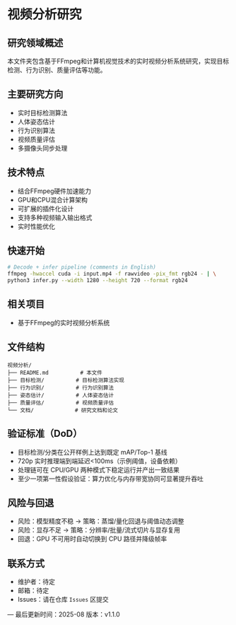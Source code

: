 # 视频分析研究

## 研究领域概述
本文件夹包含基于FFmpeg和计算机视觉技术的实时视频分析系统研究，实现目标检测、行为识别、质量评估等功能。

## 主要研究方向
- 实时目标检测算法
- 人体姿态估计
- 行为识别算法
- 视频质量评估
- 多摄像头同步处理

## 技术特点
- 结合FFmpeg硬件加速能力
- GPU和CPU混合计算架构
- 可扩展的插件化设计
- 支持多种视频输入输出格式
- 实时性能优化

## 快速开始
```bash
# Decode + infer pipeline (comments in English)
ffmpeg -hwaccel cuda -i input.mp4 -f rawvideo -pix_fmt rgb24 - | \
python3 infer.py --width 1280 --height 720 --format rgb24
```

## 相关项目
- 基于FFmpeg的实时视频分析系统

## 文件结构
```
视频分析/
├── README.md          # 本文件
├── 目标检测/          # 目标检测算法实现
├── 行为识别/          # 行为识别算法
├── 姿态估计/          # 人体姿态估计
├── 质量评估/          # 视频质量评估
└── 文档/             # 研究文档和论文
```

## 验证标准（DoD）
- 目标检测/分类在公开样例上达到既定 mAP/Top-1 基线
- 720p 实时推理端到端延迟<100ms（示例阈值，设备依赖）
- 处理链可在 CPU/GPU 两种模式下稳定运行并产出一致结果
- 至少一项第一性假设验证：算力优化与内存带宽协同可显著提升吞吐

## 风险与回退
- 风险：模型精度不稳 → 策略：蒸馏/量化回退与阈值动态调整
- 风险：显存不足 → 策略：分辨率/批量/流式切片与显存复用
- 回退：GPU 不可用时自动切换到 CPU 路径并降级帧率

## 联系方式
- 维护者：待定
- 邮箱：待定
- Issues：请在仓库 `Issues` 区提交

—
最后更新时间：2025-08
版本：v1.1.0
